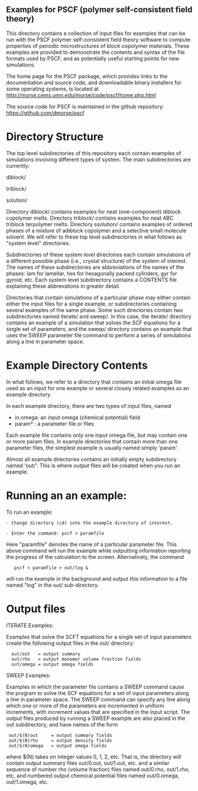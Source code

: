 Examples for PSCF (polymer self-consistent field theory) 
--------------------------------------------------------

This directory contains a collection of input files for examples 
that can be run with the PSCF polymer self-consistent field theory 
software to compute properties of periodic microstructures of 
block copolymer materials. These examples are provided to
demonstrate the contents and syntax of the file formats used 
by PSCF, and as potentially useful starting points for new 
simulations.

The home page for the PSCF package, which provides links 
to the documentation and source code, and downloadable 
binary installers for some operating systems, is located 
at http://morse.cems.umn.edu/morse/code/pscf/home.php.html

The source code for PSCF is maintained in the github 
repository: https://github.com/dmorse/pscf
 
# Directory Structure

The top level subdirectories of this repository each contain 
examples of simulations involving different types of system. 
The main subdirectories are currently:

   diblock/

   triblock/

   solution/

Directory diblock/ contains examples for neat (one-component) 
diblock copolymer melts.  Directory triblock/ contains examples 
for neat ABC triblock terpolymer melts.  Directory ssolution/ 
contains examples of ordered phases of a mixture of  adiblock
copolymer and a selective small molecule solvent. We will refer 
to these top level subdirectories in what follows as "system 
level" directories. 

Subdirectories of these system level directoires each contain
simulations of a different possible phase (i.e., crystal structure)
of the system of interest. The names of these subdirectories are 
abbreviations of the names of the phases: lam for lamellar, hex for 
hexagonally packed cylinders, gyr for gyroid, etc. Each system level 
subdirectory contains a CONTENTS file explaining these abbrevations 
in greater detail. 

Directories that contain simulations of a particular phase may 
either contain either the input files for a single example, or 
subdirectories containing several examples of the same phase. 
Some such directories contain two subdirectories named iterate/ 
and sweep/. In this case, the iterate/ directory contains an 
example of a simulation that solves the SCF equations for a 
single set of parameters, and the sweep/ directory contains an 
example that uses the SWEEP parameter file command to perform
a series of simulations along a line in parameter space.

# Example Directory Contents

In what follows, we refer to a directory that contains an
initial omega file used as an input for one example or 
several closely related examples as an example directory.

In each example directory, there are two types of input files,
named
   
   - in.omega:  an input omega (chemical potential) field
   - param*  :  a parameter file or files

Each example file contains only one input omega file, but 
may contain one or more param files. In example directories
that contain more than one parameter files, the simplest
example is usually named simply 'param'.
 
Almost all example directories contains an initially empty 
subdirectory named 'out/'. This is where output files will 
be created when you run an example.  
 
# Running an an example:

  To run an example:

    - Change directory (cd) into the example directory of interest.

    - Enter the command: pscf < paramfile

  Here "paramfile" denotes the name of a particular parameter
  file.  This above command will run the example while outputting 
  information reporting the progress of the calculation to the 
  screen. Alternatively, the command

       pscf < paramfile > out/log &

  will run the example in the background and output this 
  information to a file named "log" in the out/ sub-directory.

# Output files

  ITERATE Examples:

  Examples that solve the SCFT equations for a single set of 
  input parameters create the following output files in the
  out/ directory:

      out/out   = output summary 
      out/rho   = output monomer volume fraction fields
      out/omega = output omega fields
  
  SWEEP Examples:

  Examples in which the parameter file contains a SWEEP command
  cause the program to solve the SCF equations for a set of input 
  parameters along a line in parameter space. The SWEEP command
  can specify any line along which one or more of the parameters 
  are incremented in uniform increments, with increment values 
  that are specified in the input script.  The output files 
  produced by running a SWEEP example are also placed in the out
  subdirectory, and have names of the form

     out/$(N)out     = output summary fields
     out/$(N)rho     = output density fields
     out/$(N)omega   = output omega fields

  where $(N) takes on integer values 0, 1, 2, etc. That is, the 
  directory will contain output summary files out/0.out, out/1.out, 
  etc.  and a similar sequence of number rho (volume fraction) 
  files named out/0.rho, out/1.rho, etc, and numbered output 
  chemical potential files named out/0.omega, out/1.omega, etc.

